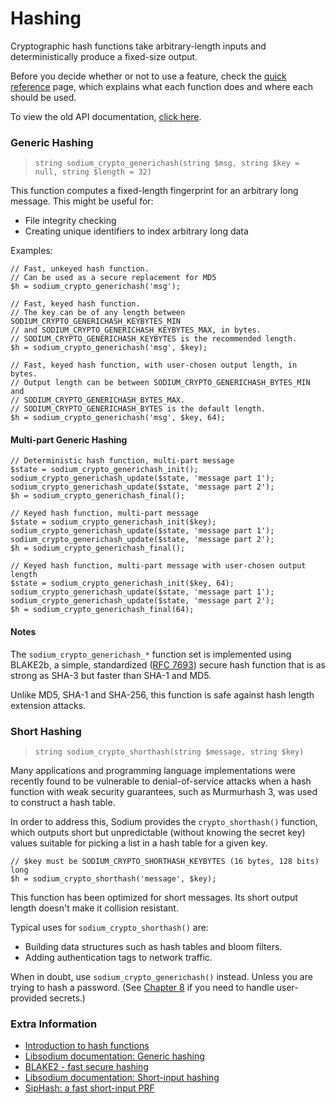 # Hashing

Cryptographic hash functions take arbitrary-length inputs and deterministically
produce a fixed-size output.

Before you decide whether or not to use a feature, check the
[quick reference](https://paragonie.com/blog/2017/06/libsodium-quick-reference-quick-comparison-similar-functions-and-which-one-use)
page, which explains what each function does and where each should be used.

To view the old API documentation, [click here](https://github.com/paragonie/pecl-libsodium-doc/blob/v1/chapters/06-hashing.md).

<h3 id="crypto-generichash">Generic Hashing</h3>

> `string sodium_crypto_generichash(string $msg, string $key = null, string $length = 32)`

This function computes a fixed-length fingerprint for an arbitrary long message.
This might be useful for:

 * File integrity checking
 * Creating unique identifiers to index arbitrary long data

Examples:

    // Fast, unkeyed hash function.
    // Can be used as a secure replacement for MD5
    $h = sodium_crypto_generichash('msg');
    
    // Fast, keyed hash function.
    // The key can be of any length between SODIUM_CRYPTO_GENERICHASH_KEYBYTES_MIN
    // and SODIUM_CRYPTO_GENERICHASH_KEYBYTES_MAX, in bytes.
    // SODIUM_CRYPTO_GENERICHASH_KEYBYTES is the recommended length.
    $h = sodium_crypto_generichash('msg', $key);
    
    // Fast, keyed hash function, with user-chosen output length, in bytes.
    // Output length can be between SODIUM_CRYPTO_GENERICHASH_BYTES_MIN and
    // SODIUM_CRYPTO_GENERICHASH_BYTES_MAX.
    // SODIUM_CRYPTO_GENERICHASH_BYTES is the default length.
    $h = sodium_crypto_generichash('msg', $key, 64);

#### Multi-part Generic Hashing

    // Deterministic hash function, multi-part message
    $state = sodium_crypto_generichash_init();
    sodium_crypto_generichash_update($state, 'message part 1');
    sodium_crypto_generichash_update($state, 'message part 2');
    $h = sodium_crypto_generichash_final();

    // Keyed hash function, multi-part message
    $state = sodium_crypto_generichash_init($key);
    sodium_crypto_generichash_update($state, 'message part 1');
    sodium_crypto_generichash_update($state, 'message part 2');
    $h = sodium_crypto_generichash_final();

    // Keyed hash function, multi-part message with user-chosen output length
    $state = sodium_crypto_generichash_init($key, 64);
    sodium_crypto_generichash_update($state, 'message part 1');
    sodium_crypto_generichash_update($state, 'message part 2');
    $h = sodium_crypto_generichash_final(64);

#### Notes

The `sodium_crypto_generichash_*` function set is implemented using BLAKE2b, a
simple, standardized ([RFC 7693](https://www.rfc-editor.org/rfc/rfc7693.txt))
secure hash function that is as strong as SHA-3 but faster than SHA-1 and MD5.

Unlike MD5, SHA-1 and SHA-256, this function is safe against hash length
extension attacks.

<h3 id="crypto-shorthash">Short Hashing</h3>

> `string sodium_crypto_shorthash(string $message, string $key)`

Many applications and programming language implementations were recently found 
to be vulnerable to denial-of-service attacks when a hash function with weak 
security guarantees, such as Murmurhash 3, was used to construct a hash table.

In order to address this, Sodium provides the `crypto_shorthash()` function, 
which outputs short but unpredictable (without knowing the secret key) values
suitable for picking a list in a hash table for a given key.

    // $key must be SODIUM_CRYPTO_SHORTHASH_KEYBYTES (16 bytes, 128 bits) long
    $h = sodium_crypto_shorthash('message', $key);

This function has been optimized for short messages. Its short output length 
doesn't make it collision resistant.

Typical uses for `sodium_crypto_shorthash()` are:

* Building data structures such as hash tables and bloom filters.
* Adding authentication tags to network traffic.

When in doubt, use `sodium_crypto_generichash()` instead. Unless you are trying
to hash a password. (See [Chapter 8](07-password-hashing.md) if you need to
handle user-provided secrets.)

### Extra Information

* [Introduction to hash functions](https://paragonie.com/blog/2015/08/you-wouldnt-base64-a-password-cryptography-decoded#hash-functions)
* [Libsodium documentation: Generic hashing](https://download.libsodium.org/doc/hashing/generic_hashing.html)
* [BLAKE2 - fast secure hashing](https://blake2.net)
* [Libsodium documentation: Short-input hashing](https://download.libsodium.org/doc/hashing/short-input_hashing.html)
* [SipHash: a fast short-input PRF](https://131002.net/siphash)
